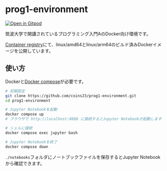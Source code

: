 # prog1-environment

[![Open in Gitpod](https://gitpod.io/button/open-in-gitpod.svg)](https://gitpod.io/#https://github.com/coins23/prog1-environment)

筑波大学で開講されているプログラミング入門AのDocker向け環境です。

[Container registry](https://github.com/coins23/prog1-environment/pkgs/container/prog1-environment)にて、linux/amd64とlinux/arm64のビルド済みDockerイメージを公開しています。

## 使い方

Dockerと[Docker compose](https://docs.docker.jp/v1.12/compose/install.html)が必要です。

```bash
# 初期設定
git clone https://github.com/coins23/prog1-environment.git
cd prog1-environment

# Jupyter Notebookを起動
docker compose up
# ブラウザで http://localhost:8888 に接続するとJupyter Notebookが起動します

# シェルに接続
docker compose exec jupyter bash

# Jupyter Notebookを終了
docker compose down
```

`./notebooks`フォルダにノートブックファイルを保存するとJupyter Notebookから確認できます。